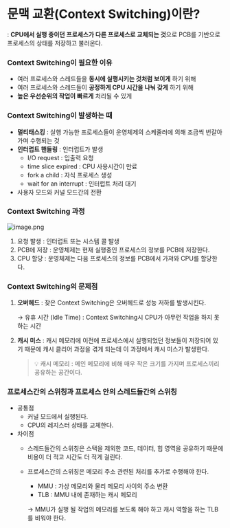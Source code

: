 # 문맥 교환(Context Switching)이란?


: **CPU에서 실행 중이던 프로세스가 다른 프로세스로 교체되는 것**으로 PCB를 기반으로 프로세스의 상태를 저장하고 불러온다.

### Context Switching이 필요한 이유

- 여러 프로세스와 스레드들을 **동시에 실행시키는 것처럼 보이게** 하기 위해
- 여러 프로세스와 스레드들이 **공정하게 CPU 시간을 나눠 갖게** 하기 위해
- **높은 우선순위의 작업이 빠르게** 처리될 수 있게

### Context Switching이 발생하는 때

- **멀티태스킹** : 실행 가능한 프로세스들이 운영체제의 스케줄러에 의해 조금씩 번갈아가며 수행되는 것
- **인터럽트 핸들링** : 인터럽트가 발생
    - I/O request : 입출력 요청
    - time slice expired : CPU 사용시간이 만료
    - fork a child : 자식 프로세스 생성
    - wait for an interrupt : 인터럽트 처리 대기
- 사용자 모드와 커널 모드간의 전환

### Context Switching 과정

![image.png](https://img1.daumcdn.net/thumb/R1280x0/?scode=mtistory2&fname=https%3A%2F%2Fblog.kakaocdn.net%2Fdn%2FcLs4ee%2Fbtq6zCgeEaS%2FeMkhgp9failtca7VYSgbkk%2Fimg.png)

1. 요청 발생 : 인터럽트 또는 시스템 콜 발생
2. PCB에 저장 : 운영체제는 현재 실행중인 프로세스의 정보를 PCB에 저장한다.
3. CPU 할당 : 운영체제는 다음 프로세스의 정보를 PCB에서 가져와 CPU를 할당한다.

### Context Switching의 문제점

1. **오버헤드** : 잦은 Context Switching은 오버헤드로 성능 저하를 발생시킨다.
    
    → 유휴 시간 (Idle Time) : Context Switching시 CPU가 아무런 작업을 하지 못하는 시간
    
2. **캐시 미스** : 캐시 메모리에 이전에 프로세스에서 실행되었던 정보들이 저장되어 있기 때문에 캐시 클리어 과정을 겪게 되는데 이 과정에서 캐시 미스가 발생한다.
    
    > 💡 캐시 메모리 : 메인 메모리에 비해 매우 작은 크기를 가지며 프로세스끼리 공유하는 공간이다.
    
    

### 프로세스간의 스위칭과 프로세스 안의 스레드들간의 스위칭

- 공통점
    - 커널 모드에서 실행된다.
    - CPU의 레지스터 상태를 교체한다.
- 차이점
    - 스레드들간의 스위칭은 스택을 제외한 코드, 데이터, 힙 영역을 공유하기 때문에 비용이 더 적고 시간도 더 적게 걸린다.
    - 프로세스간의 스위칭은 메모리 주소 관련된 처리를 추가로 수행해야 한다.
        - MMU : 가상 메모리와 물리 메모리 사이의 주소 변환
        - TLB : MMU 내에 존재하는 캐시 메모리
        
        → MMU가 실행 될 작업의 메모리를 보도록 해야 하고 캐시 역할을 하는 TLB를 비워야 한다.